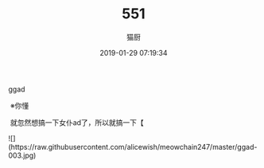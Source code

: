 ﻿---
layout: post
title: 551
date: 2019-01-29 07:19:34
updated: 2019-02-01 13:52:58
comments: true
categories: [Photo]
tags: [ggad, 格邓]
author: "猫厨"
description: ""
toc: true
---

<p>ggad</p> 
<p>&nbsp;※你懂</p> 
<p>&nbsp;就忽然想搞一下女仆ad了，所以就搞一下【</p> 
![](https://raw.githubusercontent.com/alicewish/meowchain247/master/ggad-003.jpg)